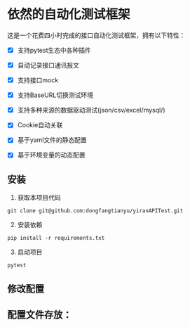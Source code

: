 # 依然的自动化测试框架

这是一个花费四小时完成的接口自动化测试框架，拥有以下特性：

- [x] 支持pytest生态中各种插件
- [x] 自动记录接口通讯报文
- [x] 支持接口mock
- [x] 支持BaseURL切换测试环境
- [x] 支持多种来源的数据驱动测试(json/csv/excel/mysql/)
- [x] Cookie自动关联
- [x] 基于yaml文件的静态配置
- [x] 基于环境变量的动态配置



## 安装
1. 获取本项目代码
```
git clone git@github.com:dongfangtianyu/yiranAPITest.git
```
   

2. 安装依赖
```
pip install -r requirements.txt
```
3. 启动项目
```
pytest
```


## 修改配置
配置文件存放：
- 